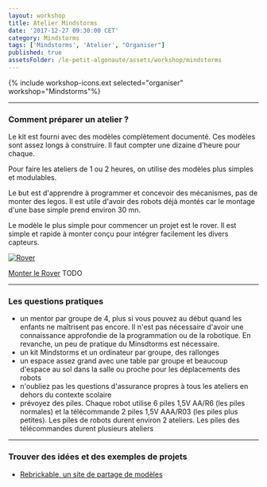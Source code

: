 ```yaml
---
layout: workshop
title: Atelier Mindstorms
date: '2017-12-27 09:30:00 CET'
category: Mindstorms
tags: ['Mindstorms', 'Atelier', "Organiser"]
published: true
assetsFolder: /le-petit-algonaute/assets/workshop/mindstorms
---
```


{% include workshop-icons.ext selected="organiser" workshop="Mindstorms"%}

---

### Comment préparer un atelier ?

Le kit est fourni avec des modèles complètement documenté. Ces modèles sont assez longs à construire. Il faut compter une dizaine d'heure pour chaque.

Pour faire les ateliers de 1 ou 2 heures, on utilise des modèles plus simples et modulables.

Le but est d'apprendre à programmer et concevoir des mécanismes, pas de monter des legos.  Il est utile d'avoir  des robots déjà montés car le montage d'une base simple prend environ 30 mn.

Le modèle le plus simple pour commencer un projet est le rover. Il est simple et rapide à monter conçu pour intégrer facilement les divers capteurs.

[![Rover]({{page.assetsFolder}}/rover.png)](rover/index.html)

[Monter le Rover](rover/index.html) TODO

---

### Les questions pratiques

- un mentor par groupe de 4, plus si vous pouvez au début quand les enfants ne maîtrisent pas encore. Il n'est pas nécessaire d'avoir une connaissance approfondie de la programmation ou de la robotique. En revanche, un peu de pratique du Minsdtorms est nécessaire.
- un kit Mindstorms et un ordinateur par groupe, des rallonges
- un espace assez grand avec une table par groupe et beaucoup d'espace au sol dans la salle ou proche pour les déplacements des robots
- n'oubliez pas les questions d'assurance propres à tous les ateliers en dehors du contexte scolaire
- prévoyez des piles. Chaque robot utilise 6 piles 1,5V AA/R6 (les piles normales) et la télécommande 2 piles 1,5V AAA/R03 (les piles plus petites). Les piles de robots durent environ 2 ateliers. Les piles des télécommandes durent plusieurs ateliers

---

### Trouver des idées et des exemples de projets

- [Rebrickable, un site de partage de modèles](https://rebrickable.com/)


